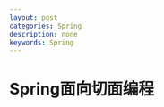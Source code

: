 ```yaml
---
layout: post
categories: Spring
description: none
keywords: Spring
---
```

# Spring面向切面编程












